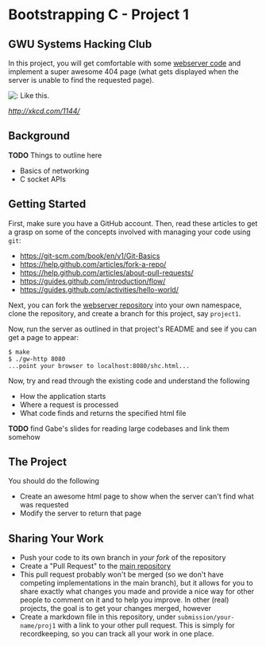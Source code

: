 # Bootstrapping C - Project 1
## GWU Systems Hacking Club

In this project, you will get comfortable with some [webserver code](https://github.com/GW-SHC/gw-http) and implement a super awesome 404 page (what gets displayed when the server is unable to find the requested page).

![<A>: Like </a>this.&nbsp;](http://imgs.xkcd.com/comics/tags.png)

*http://xkcd.com/1144/*

## Background
**TODO** Things to outline here
 - Basics of networking
 - C socket APIs

## Getting Started
First, make sure you have a GitHub account. Then, read these articles to get a grasp on some of the concepts involved with managing your code using `git`:
 - https://git-scm.com/book/en/v1/Git-Basics
 - https://help.github.com/articles/fork-a-repo/
 - https://help.github.com/articles/about-pull-requests/
 - https://guides.github.com/introduction/flow/
 - https://guides.github.com/activities/hello-world/

Next, you can fork the [webserver repository](https://github.com/GW-SHC/gw-http) into your own namespace, clone the repository, and create a branch for this project, say `project1`.

Now, run the server as outlined in that project's README and see if you can get a page to appear:
```
$ make
$ ./gw-http 8080
...point your browser to localhost:8080/shc.html...
```

Now, try and read through the existing code and understand the following
 - How the application starts
 - Where a request is processed
 - What code finds and returns the specified html file

**TODO** find Gabe's slides for reading large codebases and link them somehow

## The Project
You should do the following
 - Create an awesome html page to show when the server can't find what was requested
 - Modify the server to return that page

## Sharing Your Work
 - Push your code to its own branch in *your fork* of the repository
 - Create a "Pull Request" to the [main repository](https://github.com/GW-SHC/gw-http)
  - This pull request probably won't be merged (so we don't have competing implementations in the main branch), but it allows for you to share exactly what changes you made and provide a nice way for other people to comment on it and to help you improve. In other (real) projects, the goal is to get your changes merged, however
 - Create a markdown file in this repository, under `submission/your-name/proj1` with a link to your other pull request. This is simply for recordkeeping, so you can track all your work in one place.
